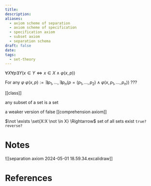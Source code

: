 ```yaml
---
title: 
description: 
aliases:
  - axiom scheme of separation
  - axiom scheme of specification
  - specification axiom
  - subset axiom 
  - separation schema
draft: false
date: 
tags:
  - set-theory
---
```

$\forall X \forall p \exists Y(x \in Y \Leftrightarrow x \in X \land \varphi(x,p))$

For any $\varphi$
$\varphi(x, p):= \exists p_{1},\dots,\exists p_{n}(p=(p_{1}, \dots, p_{2}) \land  \varphi(x, p_{1}, \dots, p_{n}))$
???


[[class]]

any subset of a set is a set 


a weaker version of false [[comprehension axiom]]

$\not \exists \set{X:X \not \in X} \Rightarrow$ set of all sets exist `true? reverse?`
# Notes
![[separation axiom 2024-05-01 18.59.34.excalidraw]]
# References
``` ad-cite

```
